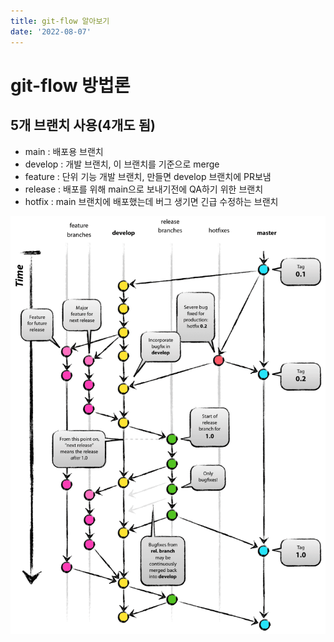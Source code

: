 ```yaml
---
title: git-flow 알아보기
date: '2022-08-07'
---
```


# git-flow 방법론

## 5개 브랜치 사용(4개도 됨)
- main : 배포용 브랜치
- develop : 개발 브랜치, 이 브랜치를 기준으로 merge
- feature : 단위 기능 개발 브랜치, 만들면 develop 브랜치에 PR보냄
- release : 배포를 위해 main으로 보내기전에 QA하기 위한 브랜치
- hotfix : main 브랜치에 배포했는데 버그 생기면 긴급 수정하는 브랜치

![](.git-flow_images/bba8247c.png)

